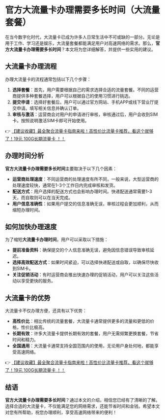 # 官方大流量卡办理需要多长时间（大流量套餐）

在当今数字化时代，大流量卡已成为许多人日常生活中不可或缺的一部分。无论是用于工作、学习还是娱乐，大流量套餐都能满足用户对高速网络的需求。那么，**官方大流量卡办理需要多长时间**？本文将为您详细解答，并提供一些实用的建议。

## 大流量卡办理流程

办理大流量卡的流程通常包括以下几个步骤：

1. **选择套餐**：首先，用户需要根据自己的需求选择合适的流量套餐。不同的运营商提供多种套餐选择，用户可以根据自己的使用习惯进行挑选。
2. **提交申请**：选择好套餐后，用户可以通过官方网站、手机APP或线下营业厅提交申请。填写相关信息并确认订单。
3. **审核与激活**：运营商会对用户的申请进行审核，审核通过后，用户会收到SIM卡。按照说明激活SIM卡即可开始使用。

👉 [【建议收藏】最全聚合流量卡指南来啦！高性价比流量卡推荐，看这个就够了！19元 100G长期流量卡 ！！](https://bit.ly/Liuliangka)

## 办理时间分析

**官方大流量卡办理需要多长时间**主要取决于以下几个因素：

- **运营商处理速度**：不同运营商的处理速度有所不同，一般来说，大型运营商的处理速度较快，通常在1-3个工作日内完成审核和发货。
- **配送方式**：用户选择的配送方式也会影响办理时间。快递配送通常需要1-3天，而自取则可以在当天完成。
- **用户信息准确性**：如果用户提交的信息准确无误，审核过程会更加顺利，从而缩短办理时间。

## 如何加快办理速度

为了缩短**大流量卡办理时间**，用户可以采取以下措施：

- **提前准备资料**：确保提交的个人信息准确无误，避免因信息错误导致审核延迟。
- **选择高效配送方式**：如果时间紧迫，可以选择快递配送或自取，以确保尽快收到SIM卡。
- **关注促销活动**：有时运营商会推出快速办理的促销活动，用户可以关注这些活动以享受更快的服务。

## 大流量卡的优势

大流量卡不仅办理方便，还具有以下优势：

- **高性价比**：相比传统的流量套餐，大流量卡通常提供更多的流量和更低的价格，性价比极高。
- **长期有效**：许多大流量卡提供长期有效的套餐，用户无需频繁更换套餐，节省时间和精力。
- **全国通用**：大流量卡通常支持全国范围内的使用，无论用户身处何地，都能享受高速网络。

👉 [【建议收藏】最全聚合流量卡指南来啦！高性价比流量卡推荐，看这个就够了！19元 100G长期流量卡 ！！](https://bit.ly/Liuliangka)

## 结语

**官方大流量卡办理需要多长时间**？通过本文的介绍，相信您已经有了清晰的了解。选择合适的大流量卡，不仅能满足您的网络需求，还能节省时间和金钱。希望本文对您有所帮助，祝您办理顺利，享受高速网络带来的便利！